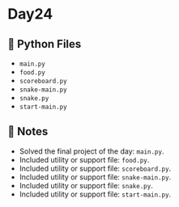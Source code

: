 # Day24

## 📄 Python Files
- `main.py`
- `food.py`
- `scoreboard.py`
- `snake-main.py`
- `snake.py`
- `start-main.py`

## 📝 Notes
- Solved the final project of the day: `main.py`.
- Included utility or support file: `food.py`.
- Included utility or support file: `scoreboard.py`.
- Included utility or support file: `snake-main.py`.
- Included utility or support file: `snake.py`.
- Included utility or support file: `start-main.py`.